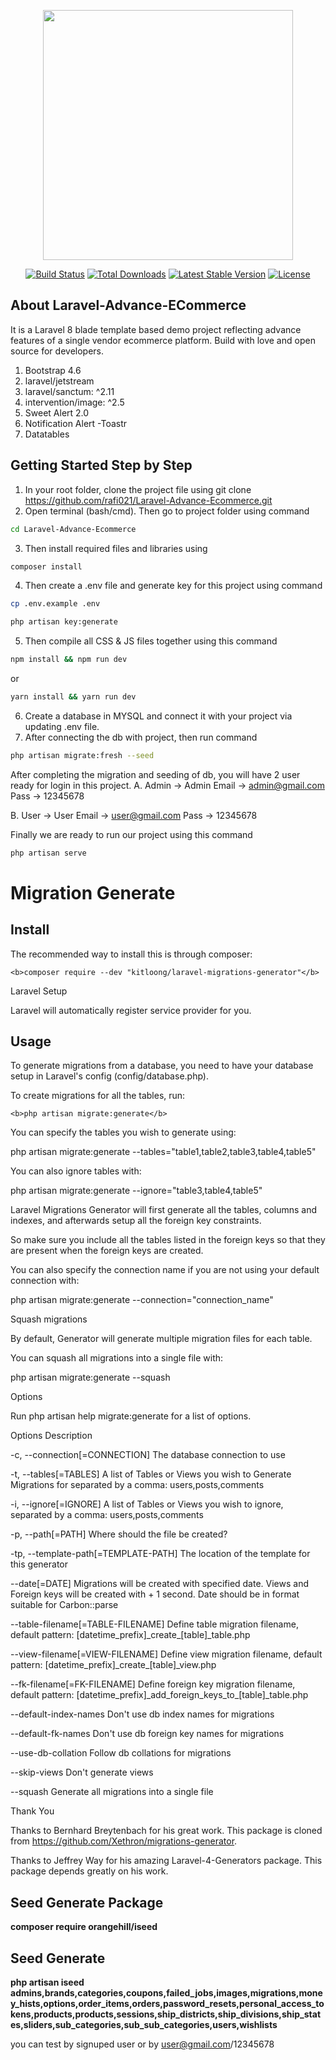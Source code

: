 <p align="center"><a href="https://laravel.com" target="_blank"><img src="https://raw.githubusercontent.com/laravel/art/master/logo-lockup/5%20SVG/2%20CMYK/1%20Full%20Color/laravel-logolockup-cmyk-red.svg" width="400"></a></p>

<p align="center">
<a href="https://travis-ci.org/laravel/framework"><img src="https://travis-ci.org/laravel/framework.svg" alt="Build Status"></a>
<a href="https://packagist.org/packages/laravel/framework"><img src="https://img.shields.io/packagist/dt/laravel/framework" alt="Total Downloads"></a>
<a href="https://packagist.org/packages/laravel/framework"><img src="https://img.shields.io/packagist/v/laravel/framework" alt="Latest Stable Version"></a>
<a href="https://packagist.org/packages/laravel/framework"><img src="https://img.shields.io/packagist/l/laravel/framework" alt="License"></a>
</p>

## About Laravel-Advance-ECommerce
It is a Laravel 8 blade template based demo project reflecting advance features of a single vendor ecommerce platform. Build with love and open source for developers. 

1. Bootstrap 4.6
2. laravel/jetstream 
3. laravel/sanctum: ^2.11 
4. intervention/image: ^2.5
5. Sweet Alert 2.0
6. Notification Alert -Toastr
7. Datatables

## Getting Started Step by Step
1. In your root folder, clone the project file using git clone https://github.com/rafi021/Laravel-Advance-Ecommerce.git
2. Open terminal (bash/cmd). Then go to project folder using command

```sh
cd Laravel-Advance-Ecommerce
```

3. Then install required files and libraries using 

```sh
composer install
```

4. Then create a .env file and generate key for this project using command 

```sh
cp .env.example .env

php artisan key:generate
```

5. Then compile all CSS & JS files together using this command

```sh
npm install && npm run dev
```

or

```sh
yarn install && yarn run dev
```
6. Create a database in MYSQL and connect it with your project via updating .env file.
7. After connecting the db with project, then run command 

```sh
php artisan migrate:fresh --seed
```

After completing the migration and seeding of db, you will have 2 user ready for login in this project. 
A.  Admin -> Admin
    Email -> admin@gmail.com
    Pass -> 12345678

B.  User -> User
    Email -> user@gmail.com
    Pass -> 12345678

Finally we are ready to run our project using this command 

```sh
php artisan serve
```




<h1>Migration Generate</h1>

<h2>Install</h2>

The recommended way to install this is through composer:

    <b>composer require --dev "kitloong/laravel-migrations-generator"</b>

Laravel Setup

Laravel will automatically register service provider for you.


<h2>Usage</h2>

To generate migrations from a database, you need to have your database setup in Laravel's config (config/database.php).


To create migrations for all the tables, run:

    <b>php artisan migrate:generate</b>

You can specify the tables you wish to generate using:

php artisan migrate:generate --tables="table1,table2,table3,table4,table5"

You can also ignore tables with:

php artisan migrate:generate --ignore="table3,table4,table5"

Laravel Migrations Generator will first generate all the tables, columns and indexes, and afterwards setup all the foreign key constraints.

So make sure you include all the tables listed in the foreign keys so that they are present when the foreign keys are created.

You can also specify the connection name if you are not using your default connection with:

php artisan migrate:generate --connection="connection_name"

Squash migrations

By default, Generator will generate multiple migration files for each table.

You can squash all migrations into a single file with:

php artisan migrate:generate --squash

Options

Run php artisan help migrate:generate for a list of options.

Options	Description

-c, --connection[=CONNECTION]	The database connection to use

-t, --tables[=TABLES]	A list of Tables or Views you wish to Generate Migrations for separated by a comma: users,posts,comments

-i, --ignore[=IGNORE]	A list of Tables or Views you wish to ignore, separated by a comma: users,posts,comments

-p, --path[=PATH]	Where should the file be created?

-tp, --template-path[=TEMPLATE-PATH]	The location of the template for this generator

--date[=DATE]	Migrations will be created with specified date. Views and Foreign keys will be created with + 1 second. Date should be in format suitable for Carbon::parse

--table-filename[=TABLE-FILENAME]	Define table migration filename, default pattern: [datetime_prefix]\_create_[table]_table.php

--view-filename[=VIEW-FILENAME]	Define view migration filename, default pattern: [datetime_prefix]\_create_[table]_view.php

--fk-filename[=FK-FILENAME]	Define foreign key migration filename, default pattern: [datetime_prefix]\_add_foreign_keys_to_[table]_table.php

--default-index-names	Don't use db index names for migrations

--default-fk-names	Don't use db foreign key names for migrations

--use-db-collation	Follow db collations for migrations

--skip-views	Don't generate views

--squash	Generate all migrations into a single file

Thank You

Thanks to Bernhard Breytenbach for his great work. This package is cloned from https://github.com/Xethron/migrations-generator.

Thanks to Jeffrey Way for his amazing Laravel-4-Generators package. This package depends greatly on his work.


<H2>Seed Generate Package</H2>
    <b>composer require orangehill/iseed</b>


<h2>Seed Generate</h2>

<b>
php artisan iseed admins,brands,categories,coupons,failed_jobs,images,migrations,money_hists,options,order_items,orders,password_resets,personal_access_tokens,products,products,sessions,ship_districts,ship_divisions,ship_states,sliders,sub_categories,sub_sub_categories,users,wishlists
</b>


you can test by signuped user or by user@gmail.com/12345678